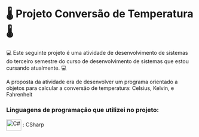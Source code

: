 # 🌡 Projeto Conversão de Temperatura 🌡

💻 Este seguinte projeto é uma atividade de desenvolvimento de sistemas do terceiro semestre do curso de desenvolvimento de sistemas que estou cursando atualmente. 💻

A proposta da atividade era de desenvolver um programa orientado a objetos para calcular a conversão de temperatura: Celsius, Kelvin, e Fahrenheit

### Linguagens de programação que utilizei no projeto: 

 <img  align="center" alt="C#" height="30" width="40" src="https://cdn.jsdelivr.net/gh/devicons/devicon/icons/csharp/csharp-original.svg" /> :  CSharp


